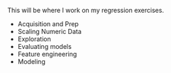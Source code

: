 This will be where I work on my regression exercises.

 - Acquisition and Prep
 - Scaling Numeric Data
 - Exploration
 - Evaluating models
 - Feature engineering
 - Modeling
